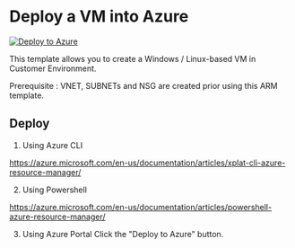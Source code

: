 # Deploy a VM into Azure

[![Deploy to Azure](http://azuredeploy.net/deploybutton.png)](https://portal.azure.com/#create/Microsoft.Template/uri/https%3A%2F%2Fraw.githubusercontent.com%2Fdcs-cloud%2Fpublic-ARMtemplate%2Fmaster%2FVMCreation-Cust%2Fazuredeploy.json)


This template allows you to create a Windows / Linux-based VM in Customer Environment.

Prerequisite : VNET, SUBNETs and NSG are created prior using this ARM template. 


## Deploy

1. Using Azure CLI

  https://azure.microsoft.com/en-us/documentation/articles/xplat-cli-azure-resource-manager/

2. Using Powershell

  https://azure.microsoft.com/en-us/documentation/articles/powershell-azure-resource-manager/

3. Using Azure Portal
  Click the "Deploy to Azure" button.
